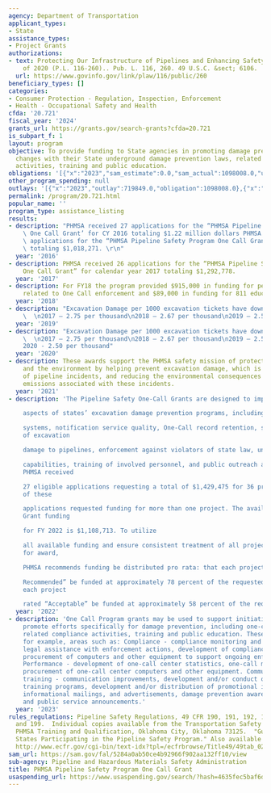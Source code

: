 ```yaml
---
agency: Department of Transportation
applicant_types:
- State
assistance_types:
- Project Grants
authorizations:
- text: Protecting Our Infrastructure of Pipelines and Enhancing Safety (PIPES) Act
    of 2020 (P.L. 116-260).. Pub. L. 116, 260. 49 U.S.C. &sect; 6106.
  url: https://www.govinfo.gov/link/plaw/116/public/260
beneficiary_types: []
categories:
- Consumer Protection - Regulation, Inspection, Enforcement
- Health - Occupational Safety and Health
cfda: '20.721'
fiscal_year: '2024'
grants_url: https://grants.gov/search-grants?cfda=20.721
is_subpart_f: 1
layout: program
objective: To provide funding to State agencies in promoting damage prevention, including
  changes with their State underground damage prevention laws, related compliance
  activities, training and public education.
obligations: '[{"x":"2023","sam_estimate":0.0,"sam_actual":1098008.0,"usa_spending_actual":1053505.38},{"x":"2024","sam_estimate":0.0,"sam_actual":1100190.0,"usa_spending_actual":1066235.7},{"x":"2025","sam_estimate":0.0,"sam_actual":1058000.0,"usa_spending_actual":0.0}]'
other_program_spending: null
outlays: '[{"x":"2023","outlay":719849.0,"obligation":1098008.0},{"x":"2024","outlay":0.0,"obligation":1100190.0},{"x":"2025","outlay":0.0,"obligation":0.0}]'
permalink: /program/20.721.html
popular_name: ''
program_type: assistance_listing
results:
- description: "PHMSA received 27 applications for the “PHMSA Pipeline Safety Program\
    \ One Call Grant’ for CY 2016 totaling $1.22 million dollars PHMSA received 27\
    \ applications for the “PHMSA Pipeline Safety Program One Call Grant’ for CY 2016\
    \ totaling $1,018,271. \r\n"
  year: '2016'
- description: PHMSA received 26 applications for the “PHMSA Pipeline Safety Program
    One Call Grant” for calendar year 2017 totaling $1,292,778.
  year: '2017'
- description: For FY18 the program provided $915,000 in funding for personnel costs
    related to One Call enforcement and $89,000 in funding for 811 education projects.
  year: '2018'
- description: "Excavation Damage per 1000 excavation tickets have downward trend.\
    \  \n2017 – 2.75 per thousand\n2018 – 2.67 per thousand\n2019 – 2.55 per thousand"
  year: '2019'
- description: "Excavation Damage per 1000 excavation tickets have downward trend.\
    \  \n2017 – 2.75 per thousand\n2018 – 2.67 per thousand\n2019 – 2.55 per thousand\n\
    2020 - 2.50 per thousand"
  year: '2020'
- description: These awards support the PHMSA safety mission of protecting people
    and the environment by helping prevent excavation damage, which is a leading cause
    of pipeline incidents, and reducing the environmental consequences of methane
    emissions associated with these incidents.
  year: '2021'
- description: 'The Pipeline Safety One-Call Grants are designed to improve various

    aspects of states’ excavation damage prevention programs, including One-Call notification

    systems, notification service quality, One-Call record retention, state investigations
    of excavation

    damage to pipelines, enforcement against violators of state law, underground facility-locating

    capabilities, training of involved personnel, and public outreach and education.
    PHMSA received

    27 eligible applications requesting a total of $1,429,475 for 36 projects. Several
    of these

    applications requested funding for more than one project. The available One-Call
    Grant funding

    for FY 2022 is $1,108,713. To utilize

    all available funding and ensure consistent treatment of all projects recommended
    for award,

    PHMSA recommends funding be distributed pro rata: that each project rated “Highly

    Recommended” be funded at approximately 78 percent of the requested amount and
    each project

    rated “Acceptable” be funded at approximately 58 percent of the requested amount.'
  year: '2022'
- description: 'One Call Program grants may be used to support initiatives to further
    promote efforts specifically for damage prevention, including one-call legislation,
    related compliance activities, training and public education. These may include
    for example, areas such as: Compliance - compliance monitoring and enforcement,
    legal assistance with enforcement actions, development of compliance statistics,
    procurement of computers and other equipment to support ongoing enforcement programs.
    Performance - development of one-call center statistics, one-call membership initiatives,
    procurement of one-call center computers and other equipment. Communication and
    training - communication improvements, development and/or conduct of state-provided
    training programs, development and/or distribution of promotional items or materials,
    informational mailings, and advertisements, damage prevention awareness campaigns,
    and public service announcements.'
  year: '2023'
rules_regulations: Pipeline Safety Regulations, 49 CFR 190, 191, 192, 193, 195, 198
  and 199.  Individual copies available from the Transportation Safety Institute,
  PHMSA Training and Qualification, Oklahoma City, Oklahoma 73125.  "Guidelines for
  States Participating in the Pipeline Safety Program." Also available on-line at
  http://www.ecfr.gov/cgi-bin/text-idx?tpl=/ecfrbrowse/Title49/49tab_02.tpl
sam_url: https://sam.gov/fal/5284a0ab50ce4b92966f902aa132ff10/view
sub-agency: Pipeline and Hazardous Materials Safety Administration
title: PHMSA Pipeline Safety Program One Call Grant
usaspending_url: https://www.usaspending.gov/search/?hash=4635fec5baf6ddf7dc39917f8fddf321
---
```

